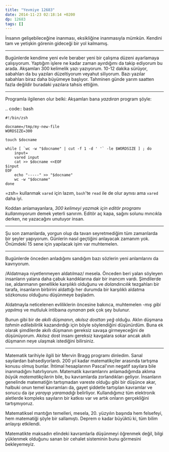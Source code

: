 ```yaml
---
title: "Yevmiye 12683"
date: 2014-11-23 02:18:14 +0200
dp: 12683
tags: []
---
```


İnsanın gelişebileceğine inanması, eksikliğine inanmasıyla mümkün.
Kendini tam ve yetişkin görenin gideceği bir yol kalmamış.

--------------

Bugünlerde kendime yeni evle beraber yeni bir çalışma düzeni ayarlamaya
çalışıyorum. Yaptığım işlere ne kadar zaman ayırdığımı da takip ediyorum
bu arada. Akşamları 300 kelimelik yazı yazıyorum. 10-12 dakika sürüyor,
sabahları da bu yazıları düzeltiyorum veyahut siliyorum. Bazı yazılar
sabahları biraz daha büyümeye başlıyor. Tahminen günde yarım saatten
fazla değildir buradaki yazılara tahsis ettiğim.

--------------

Programla ilgilenen olur belki: Akşamları bana *yazdıran* program şöyle:

.. code:: bash

    #!/bin/zsh

    docname=/tmp/my-new-file
    WORDSIZE=300

    touch $docname

    while [ `wc -w "$docname" | cut -f 1 -d ' '` -le $WORDSIZE ] ; do
        input=
        vared input
        cat >> $docname <<EOF
    $input
    EOF
        echo "-----" >> "$docname"
        wc -w "$docname"
    done

=zsh= kullanmak ``vared`` için lazım, ``bash``'te ``read`` ile de olur
aynısı ama ``vared`` daha iyi.

Koddan anlamayanlara, *300 kelimeyi yazmak için editör programı
kullanmıyorum* demek yeterli sanırım. Editör aç kapa, sağını solunu
mıncıkla derken, ne yazacağını unutuyor insan.

--------------

Şu son zamanlarda, yorgun olup da tavan seyretmediğim tüm zamanlarda bir
şeyler yapıyorum. Günlerin nasıl geçtiğini anlayacak zamanım yok.
Önümdeki 15 sene için yapılacak işim var muhtemelen.

--------------

Bugünlerde önceden anladığımı sandığım bazı sözlerin yeni anlamlarını da
kavrıyorum.

/Aldatmaya niyetlenmeyen aldatılmaz/ mesela. Önceden beri yalan söyleyen
insanların yalana daha çabuk kandıklarına dair bir inancım vardı.
Şimdilerde ise, aldanmanın genellikle karşılıklı olduğunu ve
*dolandırıcılık* tezgahları bir tarafa, insanların birbirini aldattığı
her durumda bir karşılıklı aldatma sözkonusu olduğunu düşünmeye
başladım.

Aldatmayla neticelenen evliliklerin öncesine bakınca, muhtemelen *-mış
gibi yapılmış* ve mutluluk intibaına *oynanan* pek çok şey bulunur.

Bunun gibi bir de *akıllı düşmanın, akılsız dosttan yeğ* olduğu. Aklın
düşmana *tahmin edilebilirlik* kazandırdığı için böyle söylendiğini
düşünürdüm. Buna ek olarak şimdilerde akıllı düşmanın gereksiz savaşa
girmeyeceğini de düşünüyorum. Akılsız dost insanı gereksiz kavgalara
sokar ancak akıllı düşmanın neye ulaşmak istediğini bilirsiniz.

--------------

Matematik tarihiyle ilgili bir Mervin Bragg programı dinledim. Sanal
sayılardan bahsediyorlardı. 200 yıl kadar matematikçiler arasında
tartışma konusu olmuş bunlar. İhtimal hesaplarının Pascal'ının negatif
sayılara bile inanmadığını hatırlıyorum. Matematik kavramlarını
anlamadığımda aklıma *büyük matematikçilerin* bile, bu kavramlarda
zorlandıkları geliyor. İnsanların genelinde matematiğin tartışmadan
vareste olduğu gibi bir düşünce akar, halbuki onun temel kavramları da,
gayet şiddetle tartışılan kavramlar ve sonucu da *işe yarayıp
yaramadığı* belirliyor. Kullandığımız tüm elektronik aletlerde kompleks
sayıların bir katkısı var ve artık onların gerçekliğini tartışmıyoruz.

Matematiksel mantığın temelleri, mesela, 20. yüzyılın başında hem
felsefeyi, hem matematiği şöyle bir sallamıştı. Deprem o kadar büyüktü
ki, tüm bilim anlayışı etkilendi.

Matematikte maksadın elindeki kavramlarla düşünmeyi öğrenmek değil,
bilgi yüklenmek olduğunu sanan bir cehalet sisteminin bunu görmesini
bekleyemeyiz.

